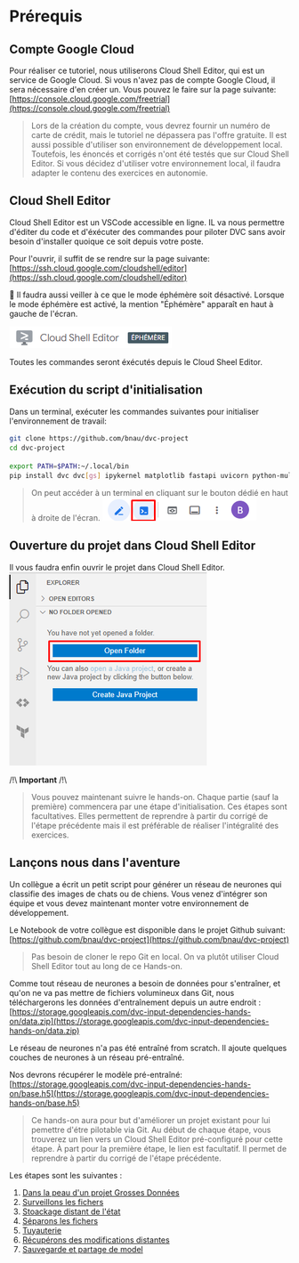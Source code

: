 # Prérequis

## Compte Google Cloud

Pour réaliser ce tutoriel, nous utiliserons Cloud Shell Editor, qui est un service de Google Cloud.
Si vous n'avez pas de compte Google Cloud, il sera nécessaire d'en créer un. Vous pouvez le faire sur la page suivante: [https://console.cloud.google.com/freetrial](https://console.cloud.google.com/freetrial)

> Lors de la création du compte, vous devrez fournir un numéro de carte de crédit,
> mais le tutoriel ne dépassera pas l'offre gratuite.
> Il est aussi possible d'utiliser son environnement de développement local.
> Toutefois, les énoncés et corrigés n'ont été testés que sur Cloud Shell Editor.
> Si vous décidez d'utiliser votre environnement local, il faudra adapter le contenu des exercices en autonomie.

## Cloud Shell Editor

Cloud Shell Editor est un VSCode accessible en ligne. IL va nous permettre d'éditer du code et d'éxécuter des commandes pour piloter DVC sans avoir besoin d'installer quoique ce soit depuis votre poste.

Pour l'ouvrir, il suffit de se rendre sur la page suivante: [https://ssh.cloud.google.com/cloudshell/editor](https://ssh.cloud.google.com/cloudshell/editor)

🚨 Il faudra aussi veiller à ce que le mode éphémère soit désactivé.
Lorsque le mode éphémère est activé, la mention "Éphémère" apparaît en haut à gauche de l'écran.

![screenshot_ephemeral](./docs/assets/00.ephemeral.png)

Toutes les commandes seront éxécutés depuis le Cloud Sheel Editor.

## Exécution du script d'initialisation

Dans un terminal, exécuter les commandes suivantes pour initialiser l'environnement de travail:

```bash
git clone https://github.com/bnau/dvc-project
cd dvc-project

export PATH=$PATH:~/.local/bin
pip install dvc dvc[gs] ipykernel matplotlib fastapi uvicorn python-multipart
```

> On peut accéder à un terminal en cliquant sur le bouton dédié en haut à droite de l'écran.
![screenshot_terminal](./docs/assets/00.terminal.png)

## Ouverture du projet dans Cloud Shell Editor

Il vous faudra enfin ouvrir le projet dans Cloud Shell Editor.
![screenshot_open](./docs/assets/00.open.png)

/!\ **Important** /!\

> Vous pouvez maintenant suivre le hands-on.
> Chaque partie (sauf la première) commencera par une étape d'initialisation.
> Ces étapes sont facultatives.
> Elles permettent de reprendre à partir du corrigé de l'étape précédente
> mais il est préférable de réaliser l'intégralité des exercices.

## Lançons nous dans l'aventure

Un collègue a écrit un petit script pour générer un réseau de neurones qui classifie des images de chats ou de chiens.
Vous venez d'intégrer son équipe et vous devez maintenant monter votre environnement de développement.

Le Notebook de votre collègue est disponible dans le projet Github suivant: [https://github.com/bnau/dvc-project](https://github.com/bnau/dvc-project)

> Pas besoin de cloner le repo Git en local. On va plutôt utiliser Cloud Shell Editor tout au long de ce Hands-on.

Comme tout réseau de neurones a besoin de données pour s'entraîner,
et qu'on ne va pas mettre de fichiers volumineux dans Git,
nous téléchargerons les données d'entraînement depuis un autre endroit : [https://storage.googleapis.com/dvc-input-dependencies-hands-on/data.zip](https://storage.googleapis.com/dvc-input-dependencies-hands-on/data.zip)

Le réseau de neurones n'a pas été entraîné from scratch.
Il ajoute quelques couches de neurones à un réseau pré-entraîné.

Nos devrons récupérer le modèle pré-entraîné: [https://storage.googleapis.com/dvc-input-dependencies-hands-on/base.h5](https://storage.googleapis.com/dvc-input-dependencies-hands-on/base.h5)

> Ce hands-on aura pour but d'améliorer un projet existant pour lui pemettre d'étre pilotable via Git.
> Au début de chaque étape, vous trouverez un lien vers un Cloud Shell Editor pré-configuré pour cette étape.
> À part pour la première étape, le lien est facultatif. Il permet de reprendre à partir du corrigé de l'étape précédente.

Les étapes sont les suivantes :

1. [Dans la peau d'un projet Grosses Données](docs/01.first_step.md)
2. [Surveillons les fichers](docs/02.track_files.md)
3. [Stoackage distant de l'état](docs/03.remote-storage.md)
4. [Séparons les fichers](docs/04.split-file.md)
5. [Tuyauterie](docs/05.pipeline.md)
6. [Récupérons des modifications distantes](docs/06.pull-experiment.md)
7. [Sauvegarde et partage de model](docs/07.model-registry.md)

